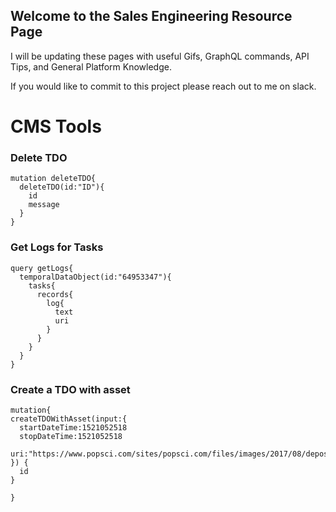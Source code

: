 ## Welcome to the Sales Engineering Resource Page
I will be updating these pages with useful Gifs, GraphQL commands, API Tips, and General Platform Knowledge. 

If you would like to commit to this project please reach out to me on slack. 


# CMS Tools

### Delete TDO
```
mutation deleteTDO{
  deleteTDO(id:"ID"){
    id
    message
  }
}
  ```
### Get Logs for Tasks
```
query getLogs{
  temporalDataObject(id:"64953347"){
    tasks{
      records{
        log{
          text
          uri
        }
      }
    }
  }
}
```


### Create a TDO with asset
```
mutation{
createTDOWithAsset(input:{
  startDateTime:1521052518
  stopDateTime:1521052518
  uri:"https://www.popsci.com/sites/popsci.com/files/images/2017/08/depositphotos_3979974_original.jpg"
}) {
  id
}
    
}
```
